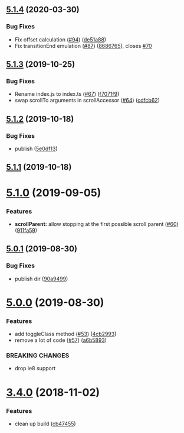 ## [5.1.4](https://github.com/react-bootstrap/dom-helpers/compare/v5.1.3...v5.1.4) (2020-03-30)


### Bug Fixes

* Fix offset calculation ([#94](https://github.com/react-bootstrap/dom-helpers/issues/94)) ([de51a88](https://github.com/react-bootstrap/dom-helpers/commit/de51a8845365cd42a3e6e06593d76c34a88b2263))
* Fix transitionEnd emulation ([#87](https://github.com/react-bootstrap/dom-helpers/issues/87)) ([8686765](https://github.com/react-bootstrap/dom-helpers/commit/8686765dbf0803e6966bd893c540f9443dbeccd6)), closes [#70](https://github.com/react-bootstrap/dom-helpers/issues/70)





## [5.1.3](https://github.com/jquense/dom-helpers/compare/v5.1.2...v5.1.3) (2019-10-25)


### Bug Fixes

* Rename index.js to index.ts ([#67](https://github.com/jquense/dom-helpers/issues/67)) ([f7071f9](https://github.com/jquense/dom-helpers/commit/f7071f9))
* swap scrollTo arguments in scrollAccessor ([#64](https://github.com/jquense/dom-helpers/issues/64)) ([cdfcb62](https://github.com/jquense/dom-helpers/commit/cdfcb62))





## [5.1.2](https://github.com/jquense/dom-helpers/compare/v5.1.1...v5.1.2) (2019-10-18)


### Bug Fixes

* publish ([5e0df13](https://github.com/jquense/dom-helpers/commit/5e0df13))





## [5.1.1](https://github.com/jquense/dom-helpers/compare/v5.1.0...v5.1.1) (2019-10-18)





# [5.1.0](https://github.com/jquense/dom-helpers/compare/v5.0.1...v5.1.0) (2019-09-05)


### Features

* **scrollParent:** allow stopping at the first possible scroll parent ([#60](https://github.com/jquense/dom-helpers/issues/60)) ([911fa59](https://github.com/jquense/dom-helpers/commit/911fa59))





## [5.0.1](https://github.com/jquense/dom-helpers/compare/v5.0.0...v5.0.1) (2019-08-30)


### Bug Fixes

* publish dir ([90a9499](https://github.com/jquense/dom-helpers/commit/90a9499))





# [5.0.0](https://github.com/jquense/dom-helpers/compare/v3.4.0...v5.0.0) (2019-08-30)


### Features

* add toggleClass method ([#53](https://github.com/jquense/dom-helpers/issues/53)) ([4cb2993](https://github.com/jquense/dom-helpers/commit/4cb2993))
* remove a lot of code ([#57](https://github.com/jquense/dom-helpers/issues/57)) ([a6b5893](https://github.com/jquense/dom-helpers/commit/a6b5893))


### BREAKING CHANGES

* drop ie8 support





# [3.4.0](https://github.com/jquense/dom-helpers/compare/v3.3.1...v3.4.0) (2018-11-02)


### Features

* clean up build ([cb47455](https://github.com/jquense/dom-helpers/commit/cb47455))





